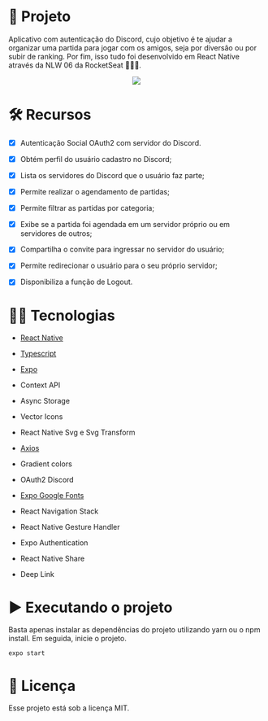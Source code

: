 # 📱 Projeto

Aplicativo com autenticação do Discord, cujo objetivo é te ajudar a organizar uma partida para jogar com os amigos, seja por diversão ou por subir de ranking. Por fim, isso tudo foi desenvolvido em React Native através da NLW 06 da RocketSeat 🚀🚀🚀.

<p align="center">
  <img src="https://user-images.githubusercontent.com/29473781/147509506-6088a707-c2d0-4d65-86c7-8ca6104d54dd.gif" />
</p>

# 🛠️ Recursos

- [x] Autenticação Social OAuth2 com servidor do Discord.
 
- [x] Obtém perfil do usuário cadastro no Discord;
 
- [x] Lista os servidores do Discord que o usuário faz parte;
 
- [x] Permite realizar o agendamento de partidas;
 
- [x] Permite filtrar as partidas por categoria;
 
- [x] Exibe se a partida foi agendada em um servidor próprio ou em servidores de outros;
 
- [x] Compartilha o convite para ingressar no servidor do usuário;
 
- [x] Permite redirecionar o usuário para o seu próprio servidor;
 
- [x] Disponibiliza a função de Logout.
 
# 👨‍💻 Tecnologias

- [React Native](https://reactnative.dev/)
 
- [Typescript](https://www.typescriptlang.org/)
 
- [Expo](https://expo.dev/)
 
- Context API
 
- Async Storage
 
- Vector Icons
 
- React Native Svg e Svg Transform
 
- [Axios](https://axios-http.com/docs/intro)
 
- Gradient colors
 
- OAuth2 Discord
 
- [Expo Google Fonts](https://fonts.google.com/)
 
- React Navigation Stack
 
- React Native Gesture Handler
 
- Expo Authentication
 
- React Native Share
 
- Deep Link
 
# ▶️ Executando o projeto
Basta apenas instalar as dependências do projeto utilizando yarn ou o npm install. Em seguida, inicie o projeto.

`expo start`
 
# 📄 Licença

Esse projeto está sob a licença MIT.
